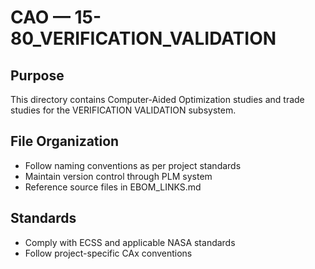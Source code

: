 # CAO — 15-80_VERIFICATION_VALIDATION

## Purpose

This directory contains Computer-Aided Optimization studies and trade studies for the VERIFICATION VALIDATION subsystem.

## File Organization

- Follow naming conventions as per project standards
- Maintain version control through PLM system
- Reference source files in EBOM_LINKS.md

## Standards

- Comply with ECSS and applicable NASA standards
- Follow project-specific CAx conventions
